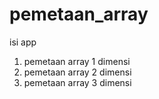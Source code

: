 # pemetaan_array

isi app
1. pemetaan array 1 dimensi
2. pemetaan array 2 dimensi
3. pemetaan array 3 dimensi